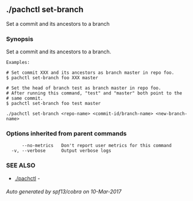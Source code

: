 ## ./pachctl set-branch

Set a commit and its ancestors to a branch

### Synopsis


Set a commit and its ancestors to a branch.

	Examples:

	# Set commit XXX and its ancestors as branch master in repo foo.
	$ pachctl set-branch foo XXX master

	# Set the head of branch test as branch master in repo foo.
	# After running this command, "test" and "master" both point to the
	# same commit.
	$ pachctl set-branch foo test master
	

```
./pachctl set-branch <repo-name> <commit-id/branch-name> <new-branch-name>
```

### Options inherited from parent commands

```
      --no-metrics   Don't report user metrics for this command
  -v, --verbose      Output verbose logs
```

### SEE ALSO
* [./pachctl](./pachctl.md)	 - 

###### Auto generated by spf13/cobra on 10-Mar-2017
